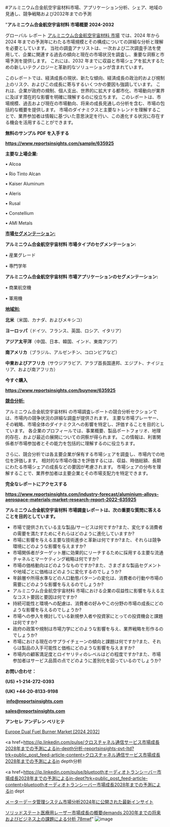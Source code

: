 #アルミニウム合金航空宇宙材料市場、アプリケーション分析、シェア、地域の見通し、競争戦略および2032年までの予測

"<strong>アルミニウム合金航空宇宙材料 市場概要 2024-2032</strong>

グローバル レポート <a href=https://www.reportsinsights.com/sample/635925>アルミニウム合金航空宇宙材料 市場</a> では、2024 年から 2024 年までの予測年にわたる市場規模とその構成についての詳細な分析と理解を必要としています。 当社の調査アナリストは、一次および二次調査手法を使用して、企業に関連する過去の傾向と現在の市場状況を調査し、重要な洞察と市場予測を提供します。 これには、2032 年までに収益と市場シェアを拡大​​するための新しいテクノロジーと革新的なソリューションが含まれています。

このレポートでは、経済成長の現状、新たな傾向、経済成長の政治的および規制上のリスク、およびこの成長に寄与するいくつかの要因も強調しています。 これは、企業が政府の規制、個人支出、世界的に拡大する都市化、市場動向が業界に及ぼす潜在的な影響を明確に理解するのに役立ちます。 このレポートは、市場規模、過去および現在の市場動向、将来の成長見通しの分析を含む、市場の包括的な概要を提供します。 市場のダイナミクスと主要なトレンドを理解することで、業界参加者は情報に基づいた意思決定を行い、この進化する状況に存在する機会を活用することができます。

<strong><b>無料のサンプル PDF を入手する</b></strong>

<a href=https://www.reportsinsights.com/sample/635925><strong><u>https://www.reportsinsights.com/sample/635925</u></strong></a>

<strong>主要な上場企業:</strong>

• Alcoa 

• Rio Tinto Alcan 

• Kaiser Aluminum 

• Aleris 

• Rusal 

• Constellium 

• AMI Metals

<strong><u>市場セグメンテーション</u></strong><strong><u>:</u></strong>

<strong>アルミニウム合金航空宇宙材料 市場タイプのセグメンテーション:</strong>

• 産業グレード

• 専門学年

<strong>アルミニウム合金航空宇宙材料 市場アプリケーションのセグメンテーション:</strong>

• 商業航空機

• 軍用機

<strong><u>地域別</u></strong><strong><u>:</u></strong>

<strong>北米</strong>（米国、カナダ、およびメキシコ）

<strong>ヨーロッパ</strong>（ドイツ、フランス、英国、ロシア、イタリア）

<strong>アジア太平洋</strong>（中国、日本、韓国、インド、東南アジア）

<strong>南アメリカ</strong>（ブラジル、アルゼンチン、コロンビアなど）

<strong>中東およびアフリカ</strong>（サウジアラビア、アラブ首長国連邦、エジプト、ナイジェリア、および南アフリカ）

<strong>今すぐ購入</strong>

<a href=https://www.reportsinsights.com/buynow/635925><strong><u>https://www.reportsinsights.com/buynow/635925</u></strong></a>

<strong><u>競合分析:</u></strong>

アルミニウム合金航空宇宙材料 の市場調査レポートの競合分析セクションでは、市場内の競争状況の詳細な調査が提供されます。 主要な市場プレーヤー、その戦略、市場全体のダイナミクスへの影響を特定し、評価することを目的としています。 各企業のプロフィールでは、事業概要、製品ポートフォリオ、地理的存在、および最近の展開についての洞察が得られます。 この情報は、利害関係者が市場参加者とその能力を包括的に理解するのに役立ちます。

さらに、競合分析では各主要企業が保有する市場シェアを調査し、市場内での地位を評価します。 相対的な市場の強さを評価するには、収益、時価総額、長期にわたる市場シェアの成長などの要因が考慮されます。 市場シェアの分布を理解することで、業界参加者は主要企業とその市場支配力を特定できます。

<strong>完全なレポートにアクセスする</strong>

<a href=https://www.reportsinsights.com/industry-forecast/aluminium-alloys-aerospace-materials-market-research-report-2022-635925><strong><u><b>https://www.reportsinsights.com/industry-forecast/aluminium-alloys-aerospace-materials-market-research-report-2022-635925</b></u></strong></a>

<strong><b>アルミニウム合金航空宇宙材料 市場調査レポートは、次の重要な質問に答えることを目的としています。</b></strong>
<ul>
  <li>市場で提供されている主な製品/サービスは何ですか?また、変化する消費者の需要を満たすためにそれらはどのように進化していますか?</li>
  <li>市場に影響を与える主要な技術進歩と革新は何ですか?また、それらは競争環境にどのような影響を与えますか?</li>
  <li>市場関係者がターゲット層に効果的にリーチするために採用する主要な流通チャネルとマーケティング戦略は何ですか?</li>
  <li>市場の価格動向はどのようなものですか?また、さまざまな製品セグメントや地域ごとに価格はどのように変化するのでしょうか?</li>
  <li>年齢層や所得水準などの人口動態パターンの変化は、消費者の行動や市場の需要にどのような影響を与えるのでしょうか?</li>
  <li>アルミニウム合金航空宇宙材料 市場における企業の収益性に影響を与える主なコスト要因と要因は何ですか?</li>
  <li>持続可能性と環境への配慮は、消費者の好みやこの分野の市場の成長にどのような影響を与えるのでしょうか?</li>
  <li>市場への参入を検討している新規参入者や投資家にとっての投資機会と課題は何ですか?</li>
  <li>政府の政策や規制は市場力学にどのような影響を与え、業界戦略を形作るのでしょうか?</li>
  <li>市場における現在のサプライチェーンの傾向と課題は何ですか?また、それらは製品の入手可能性と価格にどのような影響を与えますか?</li>
  <li>市場内の顧客満足度とロイヤリティのレベルはどの程度ですか?また、市場参加者はサービス品質の点でどのように差別化を図っているのでしょうか?</li>
</ul>
<strong>お問い合わせ：</strong>

<strong>(US) +1-214-272-0393</strong>

<strong>(UK) +44-20-8133-9198</strong>

<strong> </strong><a href=info@reportsinsights.com><strong><u>info@reportsinsights.com</u></strong></a>

<a href=sales@reportsinsights.com><strong><u>sales@reportsinsights.com</u></strong></a>

<strong>アンセレ アンデレン ベリヒテ</strong>

<a href=https://www.linkedin.com/pulse/europe-dual-fuel-burner-markets-strategic-view-pathway-c6jrf/>Europe Dual Fuel Burner Market [2024 2032]</a>

<a href=https://jp.linkedin.com/pulse/クロスチャネル通信サービス市場成長2028年までの予測によるin-depth分析-reportsinsights-pvt-ltd?trk=public_post_feed-article-content>クロスチャネル通信サービス市場成長2028年までの予測によるin depth分析</a>

<a href=https://jp.linkedin.com/pulse/bluetoothオーディオトランシーバー市場成長2028年までの予測によるin-dept?trk=public_post_feed-article-content>bluetoothオーディオトランシーバー市場成長2028年までの予測によるin dept</a>

<a href=https://www.linkedin.com/pulse/メーターデータ管理システム市場分析2024年に公開された最新インサイト-reports-insights-expert/>メーターデータ管理システム市場分析2024年に公開された最新インサイト</a>

<a href=https://www.linkedin.com/pulse/ソリッドステート医療用レーザー市場成長の概要demands-2030年までの将来およびビジネス上の課題による分析-78mwf/>ソリッドステート医療用レーザー市場成長の概要demands 2030年までの将来およびビジネス上の課題による分析 78mwf</a>"
![image](https://github.com/aakesh123242/RIMarket/assets/158431203/e4ff3dc8-443b-4bdc-a629-a3674dbfebf5)

